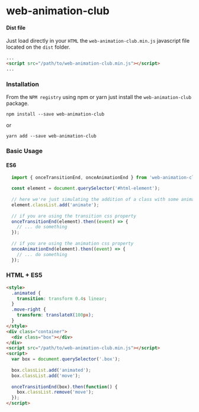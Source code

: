 # web-animation-club

#### Dist file
Just load directly in your `HTML` the `web-animation-club.min.js` javascript file located on the `dist` folder.
```html
... 
<script src="/path/to/web-animation-club.min.js"></script>
...
```

### Installation
From the `NPM registry` using npm or yarn just install the `web-animation-club` package.
```
npm install --save web-animation-club
```
or
```
yarn add --save web-animation-club
```

### Basic Usage
#### ES6
```jsx
  import { onceTransitionEnd, onceAnimationEnd } from 'web-animation-club';

  const element = document.querySelector('#html-element');
  
  // here we're just simulating the addition of a class with some animation property
  element.classList.add('animate');
  
  // if you are using the transition css property
  onceTransitionEnd(element).then((event) => {
    // ... do something
  });
 
  // if you are using the animation css property
  onceAnimationEnd(element).then((event) => {
    // ... do something
  });
```
### HTML + ES5
```html
<style>
  .animated {
    transition: transform 0.4s linear;
  }
  .move-right {
    transform: translateX(100px);
  }
</style>
<div class="container">
  <div class="box"></div>
</div>
<script src="/path/to/web-animation-club.min.js"></script>
<script>
  var box = document.querySelector('.box');
  
  box.classList.add('animated');
  box.classList.add('move');
  
  onceTransitionEnd(box).then(function() {
    box.classList.remove('move');
  });
</script>
```
